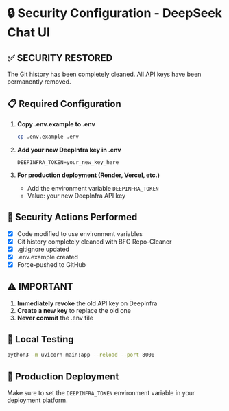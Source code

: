 # 🔒 Security Configuration - DeepSeek Chat UI

## ✅ SECURITY RESTORED

The Git history has been completely cleaned. All API keys have been permanently removed.

## 📋 Required Configuration

1. **Copy .env.example to .env**
   ```bash
   cp .env.example .env
   ```

2. **Add your new DeepInfra key in .env**
   ```
   DEEPINFRA_TOKEN=your_new_key_here
   ```

3. **For production deployment (Render, Vercel, etc.)**
   - Add the environment variable `DEEPINFRA_TOKEN`
   - Value: your new DeepInfra API key

## 🚨 Security Actions Performed

- [x] Code modified to use environment variables
- [x] Git history completely cleaned with BFG Repo-Cleaner  
- [x] .gitignore updated
- [x] .env.example created
- [x] Force-pushed to GitHub

## ⚠️ IMPORTANT

1. **Immediately revoke** the old API key on DeepInfra
2. **Create a new key** to replace the old one
3. **Never commit** the .env file

## 🧪 Local Testing

```bash
python3 -m uvicorn main:app --reload --port 8000
```

## 🚀 Production Deployment

Make sure to set the `DEEPINFRA_TOKEN` environment variable in your deployment platform.
